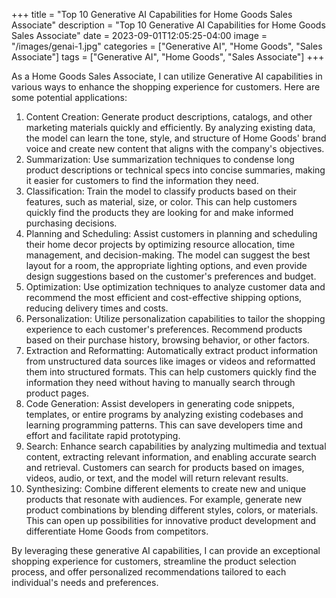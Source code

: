+++
title = "Top 10 Generative AI Capabilities for Home Goods Sales Associate"
description = "Top 10 Generative AI Capabilities for Home Goods Sales Associate"
date = 2023-09-01T12:05:25-04:00
image = "/images/genai-1.jpg"
categories = ["Generative AI", "Home Goods", "Sales Associate"]
tags = ["Generative AI", "Home Goods", "Sales Associate"]
+++

As a Home Goods Sales Associate, I can utilize Generative AI capabilities in various ways to enhance the shopping experience for customers. Here are some potential applications:

1. Content Creation: Generate product descriptions, catalogs, and other marketing materials quickly and efficiently. By analyzing existing data, the model can learn the tone, style, and structure of Home Goods' brand voice and create new content that aligns with the company's objectives.
2. Summarization: Use summarization techniques to condense long product descriptions or technical specs into concise summaries, making it easier for customers to find the information they need.
3. Classification: Train the model to classify products based on their features, such as material, size, or color. This can help customers quickly find the products they are looking for and make informed purchasing decisions.
4. Planning and Scheduling: Assist customers in planning and scheduling their home decor projects by optimizing resource allocation, time management, and decision-making. The model can suggest the best layout for a room, the appropriate lighting options, and even provide design suggestions based on the customer's preferences and budget.
5. Optimization: Use optimization techniques to analyze customer data and recommend the most efficient and cost-effective shipping options, reducing delivery times and costs.
6. Personalization: Utilize personalization capabilities to tailor the shopping experience to each customer's preferences. Recommend products based on their purchase history, browsing behavior, or other factors.
7. Extraction and Reformatting: Automatically extract product information from unstructured data sources like images or videos and reformatted them into structured formats. This can help customers quickly find the information they need without having to manually search through product pages.
8. Code Generation: Assist developers in generating code snippets, templates, or entire programs by analyzing existing codebases and learning programming patterns. This can save developers time and effort and facilitate rapid prototyping.
9. Search: Enhance search capabilities by analyzing multimedia and textual content, extracting relevant information, and enabling accurate search and retrieval. Customers can search for products based on images, videos, audio, or text, and the model will return relevant results.
10. Synthesizing: Combine different elements to create new and unique products that resonate with audiences. For example, generate new product combinations by blending different styles, colors, or materials. This can open up possibilities for innovative product development and differentiate Home Goods from competitors.

By leveraging these generative AI capabilities, I can provide an exceptional shopping experience for customers, streamline the product selection process, and offer personalized recommendations tailored to each individual's needs and preferences.